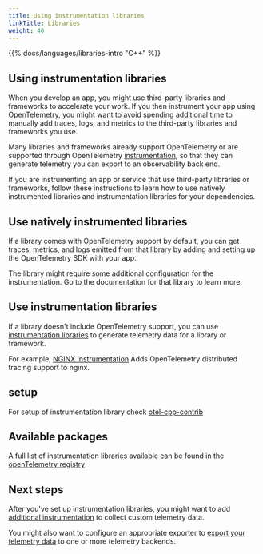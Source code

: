 ```yaml
---
title: Using instrumentation libraries
linkTitle: Libraries
weight: 40
---
```


{{% docs/languages/libraries-intro "C++" %}}


## Using instrumentation libraries


When you develop an app, you might use third-party libraries and frameworks to accelerate your work. If you then 
instrument your app using OpenTelemetry, you might want to avoid spending additional time to manually add traces, 
logs, and metrics to the third-party libraries and frameworks you use.

Many libraries and frameworks already support OpenTelemetry or are supported through OpenTelemetry
[instrumentation](https://opentelemetry.io/docs/concepts/instrumentation/libraries/),
so that they can generate telemetry you can export to an observability back end.

If you are instrumenting an app or service that use third-party libraries or frameworks, follow these instructions to 
learn how to use natively instrumented libraries and instrumentation libraries for your dependencies.


## Use natively instrumented libraries

If a library comes with OpenTelemetry support by default, you can get traces, metrics, and logs emitted from that 
library by adding and setting up the OpenTelemetry SDK with your app.

The library might require some additional configuration for the instrumentation. Go to the documentation for that 
library to learn more.


## Use instrumentation libraries


If a library doesn't include OpenTelemetry support, you can use
[instrumentation libraries](https://opentelemetry.io/docs/specs/otel/glossary/#instrumentation-library)
to generate telemetry data for a library or framework.

For example,
[NGINX instrumentation](https://github.com/open-telemetry/opentelemetry-cpp-contrib/tree/main/instrumentation/nginx)
Adds OpenTelemetry distributed tracing support to nginx.


## setup

For setup of instrumentation library check [otel-cpp-contrib](https://github.com/open-telemetry/opentelemetry-cpp-contrib/tree/main/instrumentation)


## Available packages

A full list of instrumentation libraries available can be found in the [openTelemetry registry](https://opentelemetry.io/ecosystem/registry/?language=cpp&component=instrumentation)


## Next steps

After you've set up instrumentation libraries, you might want to add
[additional instrumentation](https://opentelemetry.io/docs/languages/cpp/instrumentation/) to collect
custom telemetry data.

You might also want to configure an appropriate exporter to
[export your telemetry data]( https://opentelemetry.io/docs/languages/cpp/exporters/) to one or more
telemetry backends.